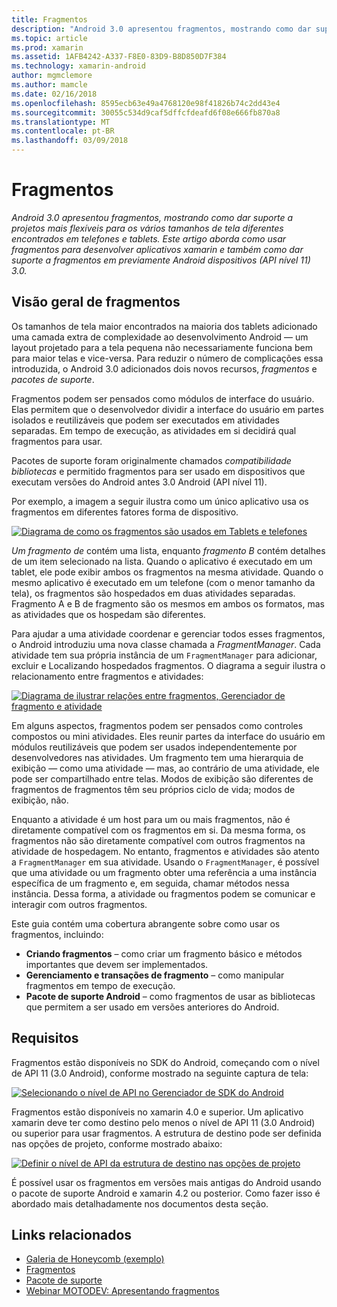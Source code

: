 ```yaml
---
title: Fragmentos
description: "Android 3.0 apresentou fragmentos, mostrando como dar suporte a projetos mais flexíveis para os vários tamanhos de tela diferentes encontrados em telefones e tablets. Este artigo aborda como usar fragmentos para desenvolver aplicativos xamarin e também como dar suporte a fragmentos em previamente Android dispositivos (API nível 11) 3.0."
ms.topic: article
ms.prod: xamarin
ms.assetid: 1AFB4242-A337-F8E0-83D9-B8D850D7F384
ms.technology: xamarin-android
author: mgmclemore
ms.author: mamcle
ms.date: 02/16/2018
ms.openlocfilehash: 8595ecb63e49a4768120e98f41826b74c2dd43e4
ms.sourcegitcommit: 30055c534d9caf5dffcfdeafd6f08e666fb870a8
ms.translationtype: MT
ms.contentlocale: pt-BR
ms.lasthandoff: 03/09/2018
---
```

# <a name="fragments"></a>Fragmentos

_Android 3.0 apresentou fragmentos, mostrando como dar suporte a projetos mais flexíveis para os vários tamanhos de tela diferentes encontrados em telefones e tablets. Este artigo aborda como usar fragmentos para desenvolver aplicativos xamarin e também como dar suporte a fragmentos em previamente Android dispositivos (API nível 11) 3.0._

## <a name="fragments-overview"></a>Visão geral de fragmentos

Os tamanhos de tela maior encontrados na maioria dos tablets adicionado uma camada extra de complexidade ao desenvolvimento Android — um layout projetado para a tela pequena não necessariamente funciona bem para maior telas e vice-versa. Para reduzir o número de complicações essa introduzida, o Android 3.0 adicionados dois novos recursos, *fragmentos* e *pacotes de suporte*.

Fragmentos podem ser pensados como módulos de interface do usuário. Elas permitem que o desenvolvedor dividir a interface do usuário em partes isolados e reutilizáveis que podem ser executados em atividades separadas. Em tempo de execução, as atividades em si decidirá qual fragmentos para usar.

Pacotes de suporte foram originalmente chamados *compatibilidade bibliotecas* e permitido fragmentos para ser usado em dispositivos que executam versões do Android antes 3.0 Android (API nível 11).

Por exemplo, a imagem a seguir ilustra como um único aplicativo usa os fragmentos em diferentes fatores forma de dispositivo.

[![Diagrama de como os fragmentos são usados em Tablets e telefones](images/00.png)](images/00.png#lightbox)

*Um fragmento de* contém uma lista, enquanto *fragmento B* contém detalhes de um item selecionado na lista. Quando o aplicativo é executado em um tablet, ele pode exibir ambos os fragmentos na mesma atividade. Quando o mesmo aplicativo é executado em um telefone (com o menor tamanho da tela), os fragmentos são hospedados em duas atividades separadas. Fragmento A e B de fragmento são os mesmos em ambos os formatos, mas as atividades que os hospedam são diferentes.

Para ajudar a uma atividade coordenar e gerenciar todos esses fragmentos, o Android introduziu uma nova classe chamada a *FragmentManager*. Cada atividade tem sua própria instância de um `FragmentManager` para adicionar, excluir e Localizando hospedados fragmentos. O diagrama a seguir ilustra o relacionamento entre fragmentos e atividades:

[![Diagrama de ilustrar relações entre fragmentos, Gerenciador de fragmento e atividade](images/01.png)](images/01.png#lightbox)

Em alguns aspectos, fragmentos podem ser pensados como controles compostos ou mini atividades. Eles reunir partes da interface do usuário em módulos reutilizáveis que podem ser usados independentemente por desenvolvedores nas atividades. Um fragmento tem uma hierarquia de exibição — como uma atividade — mas, ao contrário de uma atividade, ele pode ser compartilhado entre telas. Modos de exibição são diferentes de fragmentos de fragmentos têm seu próprios ciclo de vida; modos de exibição, não.

Enquanto a atividade é um host para um ou mais fragmentos, não é diretamente compatível com os fragmentos em si. Da mesma forma, os fragmentos não são diretamente compatível com outros fragmentos na atividade de hospedagem. No entanto, fragmentos e atividades são atento a `FragmentManager` em sua atividade. Usando o `FragmentManager`, é possível que uma atividade ou um fragmento obter uma referência a uma instância específica de um fragmento e, em seguida, chamar métodos nessa instância. Dessa forma, a atividade ou fragmentos podem se comunicar e interagir com outros fragmentos.

Este guia contém uma cobertura abrangente sobre como usar os fragmentos, incluindo:

-   **Criando fragmentos** – como criar um fragmento básico e métodos importantes que devem ser implementados.
-   **Gerenciamento e transações de fragmento** – como manipular fragmentos em tempo de execução.
-   **Pacote de suporte Android** – como fragmentos de usar as bibliotecas que permitem a ser usado em versões anteriores do Android.


## <a name="requirements"></a>Requisitos

Fragmentos estão disponíveis no SDK do Android, começando com o nível de API 11 (3.0 Android), conforme mostrado na seguinte captura de tela:

[![Selecionando o nível de API no Gerenciador de SDK do Android](images/02.png)](images/02.png#lightbox)

Fragmentos estão disponíveis no xamarin 4.0 e superior. Um aplicativo xamarin deve ter como destino pelo menos o nível de API 11 (3.0 Android) ou superior para usar fragmentos. A estrutura de destino pode ser definida nas opções de projeto, conforme mostrado abaixo:

[![Definir o nível de API da estrutura de destino nas opções de projeto](images/03.png)](images/03.png#lightbox)

É possível usar os fragmentos em versões mais antigas do Android usando o pacote de suporte Android e xamarin 4.2 ou posterior. Como fazer isso é abordado mais detalhadamente nos documentos desta seção.


## <a name="related-links"></a>Links relacionados

- [Galeria de Honeycomb (exemplo)](https://developer.xamarin.com/samples/monodroid/HoneycombGallery)
- [Fragmentos](http://developer.android.com/guide/topics/fundamentals/fragments.html)
- [Pacote de suporte](http://developer.android.com/sdk/compatibility-library.html)
- [Webinar MOTODEV: Apresentando fragmentos](http://motodev.adobeconnect.com/p9h1aqk3ttn/)
